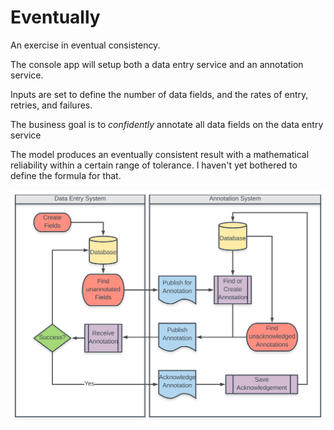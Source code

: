 # Eventually
An exercise in eventual consistency.

The console app will setup both a data entry service and an annotation service.

Inputs are set to define the number of data fields, and the rates of entry, retries, and failures.

The business goal is to *confidently* annotate all data fields on the data entry service

The model produces an eventually consistent result with a mathematical reliability within a certain range of tolerance. I haven't yet bothered to define the formula for that.

![Eventually Consistent Flow](./doc/Eventually.svg "Eventually Consistent Flow")
